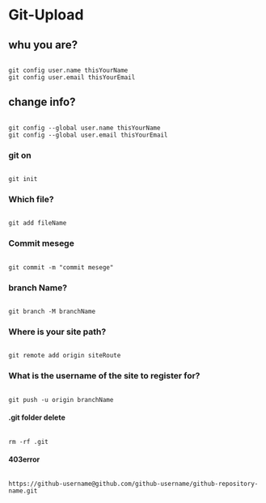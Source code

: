 # Git-Upload

## whu you are?

```

git config user.name thisYourName
git config user.email thisYourEmail

```

## change info?

```

git config --global user.name thisYourName
git config --global user.email thisYourEmail

```

### git on

```

git init

```

### Which file?

```

git add fileName

```

### Commit mesege

```

git commit -m "commit mesege"

```

### branch Name?

```

git branch -M branchName

```

### Where is your site path?

```

git remote add origin siteRoute

```

### What is the username of the site to register for?

```

git push -u origin branchName

```

#### .git folder delete

```

rm -rf .git

```

#### 403error

```

https://github-username@github.com/github-username/github-repository-name.git

```
